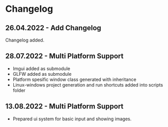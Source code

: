 # Changelog
## 26.04.2022 - Add Changelog
Changelog added.

## 28.07.2022 - Multi Platform Support
* Imgui added as submodule
* GLFW added as submodule
* Platform spesific window class generated with inheritance
* Linux-windows project generation and run shortcuts added into scripts folder

## 13.08.2022 - Multi Platform Support
* Prepared ui system for basic input and showing images.